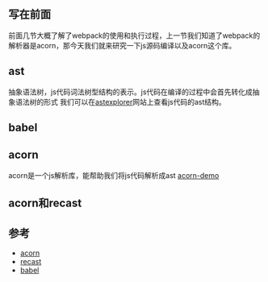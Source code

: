 ## 写在前面
前面几节大概了解了webpack的使用和执行过程，上一节我们知道了webpack的解析器是acorn，那今天我们就来研究一下js源码编译以及acorn这个库。

## ast
抽象语法树，js代码词法树型结构的表示。js代码在编译的过程中会首先转化成抽象语法树的形式
我们可以在[astexplorer](https://astexplorer.net/)网站上查看js代码的ast结构。

## babel

## acorn
acorn是一个js解析库，能帮助我们将js代码解析成ast
[acorn-demo](https://github.com/XingGuoZM/blog/tree/master/%E5%89%8D%E7%AB%AF%E5%B7%A5%E7%A8%8B%E5%8C%96/acorn-demo)

## acorn和recast

## 参考
- [acorn](https://github.com/acornjs/acorn/tree/master/acorn)
- [recast](https://github.com/benjamn/recast)
- [babel](https://www.babeljs.cn/docs/)